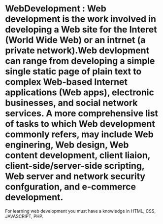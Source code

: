 # WebDevelopment : Web development is the work involved in developing a Web site for the Interet (World Wide Web) or an intrnet (a private network).Web devlopment can range from developing a simple single static page of plain text to complex Web-based Internet applications (Web apps), electronic businesses, and social network services. A more comprehensive list of tasks to which Web development commonly refers, may include Web enginering, Web design, Web content development, client liaion, client-side/server-side scripting, Web server and network security confguration, and e-commerce development.
For learning web development you must have a knowledge in HTML, CSS, JAVASCRIPT, PHP. 
